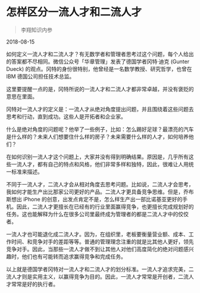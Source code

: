 # 怎样区分一流人才和二流人才

> 李翔知识内参

2018-08-15


如何定义一流人才和二流人才？有无数学者和管理者思考过这个问题，每个人给出的答案都不尽相同。微信公众号「华章管理」发表了德国学者冈特·迪克 (Gunter Dueck) 的观点。冈特的身份很特别，他曾经是一名数学教授、研究哲学，也曾在 IBM 德国公司担任技术总监。

这里要提醒一点的是，冈特所说的一流人才和二流人才都非常卓越，并没有褒贬的意思在里面。

冈特对一流人才的定义是：一流人才从绝对角度提出问题，并且围绕着这些问题去思考和行动，直到成功。这些人是开拓者和企业家。

什么是绝对角度的问题呢？他举了一些例子，比如：怎么踢好足球？最漂亮的汽车是什么样的？未来人们想要住什么样的房子？未来需要什么样的人才，如何培养他们？

在如何识别一流人才这个问题上，大家并没有得到明确结果。原因是，几乎所有这些一流人才，都有自己的特点和风格，他们非常多样和独特，因此，很难让人用统一标准来描述。

不同于一流人才，二流人才会从相对角度去思考问题。比如说，二流人才会思考，我如何才能生产出比那家公司更好的产品。二流人才更具备竞争思维。但是，乔布斯想出 iPhone 的创意，出发点肯定不是，怎么样生产出一部比诺基亚更好的手机。因此，二流人才更擅长在已经有的行业里面赢得竞争，也更擅长完成规划好的任务。这也能解释为什么在很多公司里最终成为管理者的都是二流人才中的佼佼者。

一流人才也可能退化成二流人才。因为，在组织里，老板要衡量营业额、成本、工作时间、和竞争对手的差距等等。普通的管理理念注重的就是比其他人更好，领先竞争对手。因此，当那些一流人才做不到让其他人对他们高度简化的绝对问题感兴趣时，他们也有可能转而追求赢得竞争和完成任务。

以上就是德国学者冈特对一流人才和二流人才的划分标准。一流人才追求完美，二流人才则是实用主义，以赢得竞争为目的。因此，一流人才常常是开创者，二流人才常常是好的执行者。

